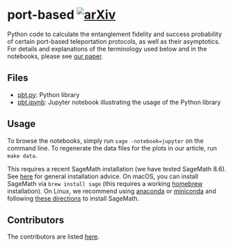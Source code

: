 # port-based [![arXiv](https://img.shields.io/badge/arXiv-1809.10751-blue.svg?style=flat)](https://arxiv.org/abs/1809.10751)

Python code to calculate the entanglement fidelity and success probability of certain port-based teleportation protocols, as well as their asymptotics.
For details and explanations of the terminology used below and in the notebooks, please see [our paper](https://arxiv.org/abs/1809.10751).

## Files

* [pbt.py](pbt.py): Python library
* [pbt.ipynb](pbt.ipynb): Jupyter notebook illustrating the usage of the Python library

## Usage

To browse the notebooks, simply run `sage -notebook=jupyter` on the command line.
To regenerate the data files for the plots in our article, run `make data`.

This requires a recent SageMath installation (we have tested SageMath 8.6). See [here](https://doc.sagemath.org/html/en/installation/index.html) for general installation advice. On macOS, you can install SageMath via `brew install sage` (this requires a working [homebrew](https://brew.sh) installation). On Linux, we recommend using [anaconda](https://www.anaconda.com/distribution/) or [miniconda](https://docs.conda.io/en/latest/miniconda.html) and following [these directions](https://doc.sagemath.org/html/en/installation/conda.html) to install SageMath.

## Contributors

The contributors are listed [here](CONTRIBUTORS).
